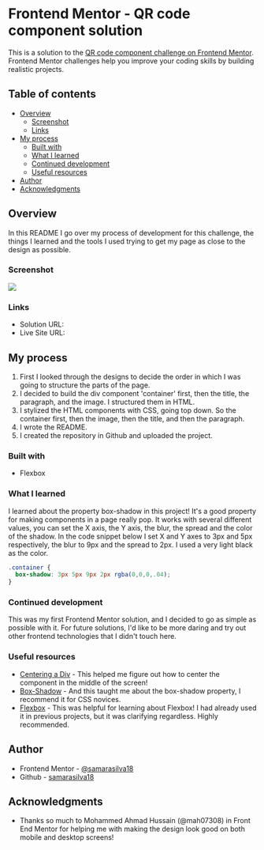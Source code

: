 # Frontend Mentor - QR code component solution

This is a solution to the [QR code component challenge on Frontend Mentor](https://www.frontendmentor.io/challenges/qr-code-component-iux_sIO_H). Frontend Mentor challenges help you improve your coding skills by building realistic projects. 

## Table of contents

- [Overview](#overview)
  - [Screenshot](#screenshot)
  - [Links](#links)
- [My process](#my-process)
  - [Built with](#built-with)
  - [What I learned](#what-i-learned)
  - [Continued development](#continued-development)
  - [Useful resources](#useful-resources)
- [Author](#author)
- [Acknowledgments](#acknowledgments)

## Overview

In this README I go over my process of development for this challenge, the things I learned and the tools I used trying to get my page as close to the design as possible.

### Screenshot

![](.images/screenshot.png)

### Links

- Solution URL: [](https://github.com/samarasilva18/qr-code-component)
- Live Site URL: [](https://samarasilva18.github.io/qr-code-component/)

## My process

1. First I looked through the designs to decide the order in which I was going to structure the parts of the page.
2. I decided to build the div component 'container' first, then the title, the paragraph, and the image. I structured them in HTML.
3. I stylized the HTML components with CSS, going top down. So the container first, then the image, then the title, and then the paragraph.
4. I wrote the README.
5. I created the repository in Github and uploaded the project.

### Built with

- Flexbox

### What I learned

I learned about the property box-shadow in this project! It's a good property for making components in a page really pop. It works with several different values, you can set the X axis, the Y axis, the blur, the spread and the color of the shadow. In the code snippet below I set X and Y axes to 3px and 5px respectively, the blur to 9px and the spread to 2px. I used a very light black as the color. 

```css
.container {
  box-shadow: 3px 5px 9px 2px rgba(0,0,0,.04);
}
```

### Continued development

This was my first Frontend Mentor solution, and I decided to go as simple as possible with it. For future solutions, I'd like to be more daring and try out other frontend technologies that I didn't touch here.

### Useful resources

- [Centering a Div](https://stackoverflow.com/questions/31217268/center-div-on-the-middle-of-screen) - This helped me figure out how to center the component in the middle of the screen!
- [Box-Shadow](https://developer.mozilla.org/en-US/docs/Learn/CSS/Howto/Add_a_shadow) - And this taught me about the box-shadow property, I recommend it for CSS novices.
- [Flexbox](https://css-tricks.com/snippets/css/a-guide-to-flexbox/) - This was helpful for learning about Flexbox! I had already used it in previous projects, but it was clarifying regardless. Highly recommended.

## Author

- Frontend Mentor - [@samarasilva18](https://www.frontendmentor.io/profile/samarasilva18)
- Github - [samarasilva18](https://github.com/samarasilva18)

## Acknowledgments

- Thanks so much to Mohammed Ahmad Hussain (@mah07308) in Front End Mentor for helping me with making the design look good on both mobile and desktop screens!